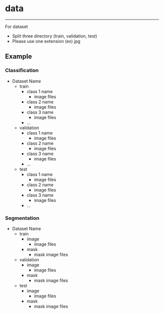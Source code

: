 # data

---

For dataset
- Split three directory (train, validation, test)
- Please use one extension (ex) jpg

## Example

### Classification
- Dataset Name
    - train
        - class 1 name
            - image files
        - class 2 name
            - image files
        - class 3 name
            - image files
        - ...
    - validation
        - class 1 name
            - image files
        - class 2 name
            - image files
        - class 3 name
            - image files
        - ...
    - test
        - class 1 name
            - image files
        - class 2 name
            - image files
        - class 3 name
            - image files
        - ...

### Segmentation
- Dataset Name
    - train
        - image
            - image files
        - mask
            - mask image files
    - validation
        - image
            - image files
        - mask
            - mask image files
    - test
        - image
            - image files
        - mask
            - mask image files